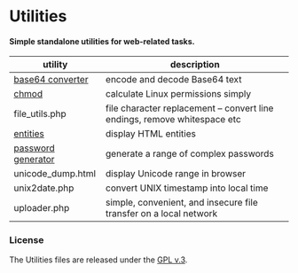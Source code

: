 
# Utilities


#### Simple standalone utilities for web-related tasks.

utility | description|
---- | ---- |
[base64 converter](https://tinram.github.io/base64_converter.html) | encode and decode Base64 text |
[chmod](https://tinram.github.io/chmod.html) | calculate Linux permissions simply |
file_utils.php | file character replacement &ndash; convert line endings, remove whitespace etc
[entities](https://tinram.github.io/entities.html) | display HTML entities |
[password generator](https://tinram.github.io/password_generator.html) | generate a range of complex passwords |
unicode_dump.html | display Unicode range in browser |
unix2date.php | convert UNIX timestamp into local time |
uploader.php | simple, convenient, and insecure file transfer on a local network |

### License

The Utilities files are released under the [GPL v.3](https://www.gnu.org/licenses/gpl-3.0.html).
